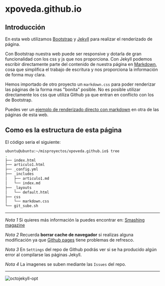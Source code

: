 ﻿xpoveda.github.io
=================

## Introducción

En esta web utilizamos [Bootstrap](http://getbootstrap.com/) y [Jekyll](https://jekyllrb.com/) para realizar el renderizado de página.

Con Bootstrap nuestra web puede ser responsive y dotarla de gran funcionalidad con los css y js que nos proporciona. Con Jekyll podemos escribir 
directamente parte del contenido de nuestra página en [Markdown](https://daringfireball.net/projects/markdown/), cosa que simplifica el trabajo de 
escritura y nos proporciona la información de forma muy clara.

Hemos importado de otro proyecto un `markdown.css` para poder renderizar las páginas de la forma mas "bonita" posible.
No es posible utilizar directamente los css que utiliza Github ya que entran en conflicto con los de Bootstrap.

Puedes ver un [ejemplo de renderizado directo con markdown](https://xpoveda.github.io/articulo1) en otra de las páginas de esta web.

## Como es la estructura de esta página

El código seria el siguiente:
```bash
ubuntu@ubuntu:~/misproyectos/xpoveda.github.io$ tree
.
├── index.html
├── articulo1.html
├── _config.yml
├── _includes
│   ├── articulo1.md
│   └── index.md
├── _layouts
│   └── default.html
├── css
│   └── markdown.css
└── git_sube.sh
```

---

*Nota 1* Si quieres más información la puedes encontrar en: [Smashing magazine](https://www.smashingmagazine.com/2014/08/build-blog-jekyll-github-pages/)

*Nota 2* Recuerda **borrar cache de navegador** si realizas alguna modificación ya que [Github pages](https://pages.github.com/) tiene problemas de refresco.

*Nota 3* En `Settings` del repo de Github podrás ver si se ha producido algún error al compilarse las páginas Jekyll.

*Nota 4* La imagenes se suben mediante las `Issues` del repo.

---

![octojekyll-opt](https://user-images.githubusercontent.com/13355927/30377816-736912b2-9891-11e7-8690-2b3113ebaef2.jpg)
